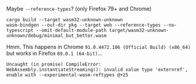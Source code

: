 Maybe `--reference-types`? (only Firefox 79+ and Chrome)

```
cargo build --target wasm32-unknown-unknown
wasm-bindgen --out-dir pkg --target web --reference-types --no-typescript --omit-default-module-path target/wasm32-unknown-unknown/debug/minimal_but_better.wasm
```

Hmm. This happens in Chrome `91.0.4472.106 (Official Build) (x86_64)` but works in Firefox `89.0.1 (64-bit)`...

```
Uncaught (in promise) CompileError: WebAssembly.instantiateStreaming(): invalid value type 'externref', enable with --experimental-wasm-reftypes @+25
```
